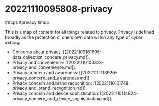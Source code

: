 # 20221110095808-privacy
#hcps #privacy #moc

This is a map of content for all things related to privacy. Privacy is defined
broadly as the protection of one's own data within any type of cyber setting.

* Concerns about privacy:
    [[20221109161606-data_collection_concern_privacy.md]].
* Privacy and convenience: [[20221110100323-privacy_and_convenience.md]].
* Privacy concern and awareness: [[20221110113926-privacy_concern_and_awareness.md]].
* Privacy concern and brand recognition: [[20221110101748-privacy_and_brand_recognition.md]].
* Privacy concern and device sophistication: [[20221110114924-privacy_concern_and_device_sophistication.md]].
